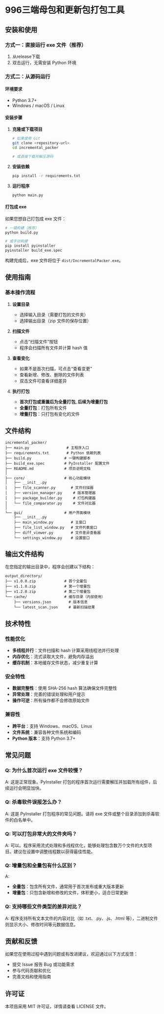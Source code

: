 
# 996三端母包和更新包打包工具


## 安装和使用

### 方式一：直接运行 exe 文件（推荐）

1. 从release下载
2. 双击运行，无需安装 Python 环境

### 方式二：从源码运行

#### 环境要求
- Python 3.7+
- Windows / macOS / Linux

#### 安装步骤

1. **克隆或下载项目**
   ```bash
   # 如果使用 Git
   git clone <repository-url>
   cd incremental_packer
   
   # 或直接下载并解压源码
   ```

2. **安装依赖**
   ```bash
   pip install -r requirements.txt
   ```

3. **运行程序**
   ```bash
   python main.py
   ```

#### 打包成 exe

如果您想自己打包成 exe 文件：

```bash
# 一键构建（推荐）
python build.py

# 或手动构建
pip install pyinstaller
pyinstaller build_exe.spec

```

构建完成后，exe 文件将位于 `dist/IncrementalPacker.exe`。

## 使用指南

### 基本操作流程

1. **设置目录**
   - 选择输入目录（需要打包的文件夹）
   - 选择输出目录（zip 文件的保存位置）

2. **扫描文件**
   - 点击“扫描文件”按钮
   - 程序会扫描所有文件并计算 hash 值

3. **查看变化**
   - 如果不是首次扫描，可点击“查看变更”
   - 查看新增、修改、删除的文件列表
   - 双击文件可查看详细差异

4. **执行打包**
   - **首次打包或重置后为全量打包, 后续为增量打包**
   - **全量打包**：打包所有文件
   - **增量打包**：只打包有变化的文件

## 文件结构

```
incremental_packer/
├── main.py                 # 主程序入口
├── requirements.txt        # Python 依赖列表
├── build.py               # 一键构建脚本
├── build_exe.spec         # PyInstaller 配置文件
├── README.md              # 项目说明文档
│
├── core/                  # 核心功能模块
│   ├── __init__.py
│   ├── file_scanner.py       # 文件扫描器
│   ├── version_manager.py     # 版本管理器
│   ├── package_builder.py     # 打包构建器
│   └── file_comparator.py     # 文件对比器
│
└── gui/                   # 用户界面模块
    ├── __init__.py
    ├── main_window.py        # 主窗口
    ├── file_list_window.py   # 文件列表窗口
    ├── diff_viewer.py        # 文件差异查看器
    └── settings_window.py    # 设置窗口
```

## 输出文件结构

在您指定的输出目录中，程序会创建以下结构：

```
output_directory/
├── v1.0.0.zip             # 首个全量包
├── v1.1.0.zip             # 第一个增量包
├── v1.2.0.zip             # 第二个增量包
└── cache/                 # 缓存目录（内部使用）
    ├── versions.json        # 版本信息
    └── latest_scan.json     # 最新扫描结果
```

## 技术特性

### 性能优化
- **多线程并行**：文件扫描和 hash 计算采用线程池并行处理
- **内存优化**：流式读取大文件，避免内存溢出
- **缓存机制**：本地缓存文件状态，减少重复计算

### 安全特性
- **数据完整性**：使用 SHA-256 hash 算法确保文件完整性
- **异常处理**：完善的错误处理和用户提示
- **操作可逆**：所有操作都不会修改原始文件

### 兼容性
- **跨平台**：支持 Windows、macOS、Linux
- **文件系统**：兼容各种文件系统和编码
- **Python 版本**：支持 Python 3.7+

## 常见问题

### Q: 为什么首次运行 exe 文件较慢？
A: 这是正常现象。PyInstaller 打包的程序首次运行需要解压并加载所有组件，后续运行会明显加快。

### Q: 杀毒软件误报怎么办？
A: 这是 PyInstaller 打包程序的常见问题。请将 exe 文件或整个目录添加到杀毒软件的白名单中。

### Q: 可以打包非常大的文件夹吗？
A: 可以。程序采用流式处理和多线程优化，能够处理包含数万个文件的大型项目。建议在设置中调整线程数以获得最佳性能。

### Q: 增量包和全量包有什么区别？
A: 
- **全量包**：包含所有文件，通常用于首次发布或重大版本更新
- **增量包**：只包含新增和修改的文件，体积更小，适合日常更新

### Q: 支持哪些文件类型的差异对比？
A: 程序支持所有文本文件的内容对比（如 .txt、.py、.js、.html 等），二进制文件则显示大小、修改时间等元数据信息。

## 贡献和反馈

如果您在使用过程中遇到问题或有改进建议，欢迎通过以下方式反馈：

- 提交 Issue 报告 Bug 或功能需求
- 参与代码贡献和优化
- 完善文档和使用指南

## 许可证

本项目采用 MIT 许可证，详情请查看 LICENSE 文件。

